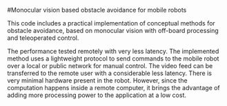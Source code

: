 #Monocular vision based obstacle avoidance for mobile robots

This code includes a practical implementation of conceptual methods for obstacle avoidance, based on monocular vision with off-board processing and teleoperated control.

The performance tested remotely with very less latency. The implemented method uses a lightweight protocol to send commands to the mobile robot over a local or public network for manual control. The video feed can be transferred to the remote user with a considerable less latency. There is very minimal hardware present in the robot. However, since the computation happens inside a remote computer, it brings the advantage of adding more processing power to the application at a low cost.
